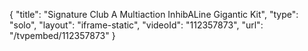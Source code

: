 {
    "title": "Signature Club A Multiaction InhibALine Gigantic Kit",
    "type": "solo",
    "layout": "iframe-static",
    "videoId": "112357873",
    "url": "\/tvpembed\/112357873"
}